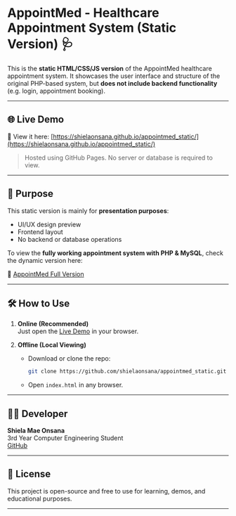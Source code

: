 # AppointMed - Healthcare Appointment System (Static Version) 🩺

This is the **static HTML/CSS/JS version** of the AppointMed healthcare appointment system. It showcases the user interface and structure of the original PHP-based system, but **does not include backend functionality** (e.g. login, appointment booking).

---

## 🌐 Live Demo

🚀 View it here: [https://shielaonsana.github.io/appointmed_static/](https://shielaonsana.github.io/appointmed_static/)

> Hosted using GitHub Pages. No server or database is required to view.

---

## 🎯 Purpose

This static version is mainly for **presentation purposes**:

- UI/UX design preview
- Frontend layout
- No backend or database operations

To view the **fully working appointment system with PHP & MySQL**, check the dynamic version here:

🔗 [AppointMed Full Version](https://github.com/shielaonsana/appointmed)

---

## 🛠 How to Use

1. **Online (Recommended)**  
   Just open the [Live Demo](https://shielaonsana.github.io/appointmed_static/) in your browser.

2. **Offline (Local Viewing)**  
   - Download or clone the repo:
     ```bash
     git clone https://github.com/shielaonsana/appointmed_static.git
     ```
   - Open `index.html` in any browser.

---

## 👩‍💻 Developer

**Shiela Mae Onsana**  
3rd Year Computer Engineering Student  
[GitHub](https://github.com/shielaonsana)

---

## 📜 License

This project is open-source and free to use for learning, demos, and educational purposes.

---
